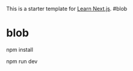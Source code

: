 This is a starter template for [Learn Next.js](https://nextjs.org/learn). #blob
# blob

npm install

npm run dev
